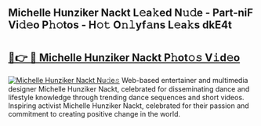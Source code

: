 ## Michelle Hunziker Nackt L𝚎a𝚔ed N𝚞𝚍e - Part-niF Vi𝚍𝚎o P𝚑𝚘tos - H𝚘𝚝 O𝚗𝚕yf𝚊ns L𝚎a𝚔s dkE4t

# <h2><a href="http://kf7zky.oniu.top/?m=Michelle+Hunziker+Nackt">🔗👉 🔴 Michelle Hunziker Nackt P𝚑ot𝚘𝚜 V𝚒d𝚎o</a></h2>

[![Michelle Hunziker Nackt Nu𝚍e𝚜](https://i.imgur.com/0qMVB7G.gif)](http://kf7zky.oniu.top/?m=Michelle+Hunziker+Nackt)
Web-based entertainer and multimedia designer Michelle Hunziker Nackt, celebrated for disseminating dance and lifestyle knowledge through trending dance sequences and short videos. Inspiring activist Michelle Hunziker Nackt, celebrated for their passion and commitment to creating positive change in the world.  
